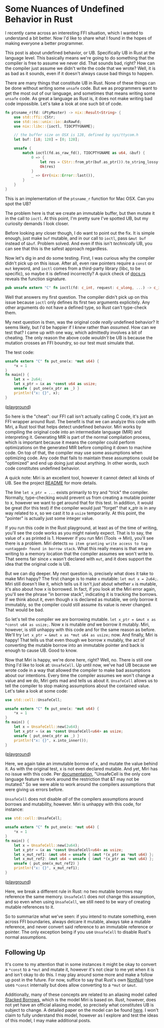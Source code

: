 # Some Nuances of Undefined Behavior in Rust

I recently came across an interesting FFI situation, which I wanted to understand a bit better. Now I'd like to share what I found in the hopes of making everyone a better programmer.

This post is about undefined behavior, or UB. Specifically UB in Rust at the language level. This basically means we're going to do something that the compiler is free to assume we never did. That sounds bad, right? How can the compiler just assume we didn't write the code that we wrote? Well, it is as bad as it sounds, even if it doesn't always cause bad things to happen.

There are many things that constitute UB in Rust. None of these things can be done without writing some `unsafe` code. But we as programmers want to get the most out of our language, and sometimes that means writing some `unsafe` code. As great a language as Rust is, it does not make writing bad code impossible. Let's take a look at one such bit of code.

```rust
fn ptsname_r(fd: &PtyMaster) -> nix::Result<String> {
    use std::ffi::CStr;
    use std::os::unix::io::AsRawFd;
    use nix::libc::{ioctl, TIOCPTYGNAME};

    // the buffer size on OSX is 128, defined by sys/ttycom.h
    let buf: [i8; 128] = [0; 128];

    unsafe {
        match ioctl(fd.as_raw_fd(), TIOCPTYGNAME as u64, &buf) {
            0 => {
                let res = CStr::from_ptr(buf.as_ptr()).to_string_lossy().into_owned();
                Ok(res)
            }
            _ => Err(nix::Error::last()),
        }
    }
}
```

This is an implementation of the `ptsname_r` function for Mac OSX. Can you spot the UB?

The problem here is that we create an immutable buffer, but then mutate it in the call to `ioctl`. At this point, I'm pretty sure I've spotted UB, but my curiosity demands I look closer.

Before looking any closer though, I do want to point out the fix. It is simple enough, just make `buf` mutable, and in our call to `ioctl`, pass `&mut buf` instead of `&buf`. Problem solved. And even if this isn't *technically* UB, you can see that this is the safest approach regardless.

Now let's dig in and do some testing. First, I was curious why the compiler didn't pick up on this issue. After all, even raw pointers require a `const` or `mut` keyword, and `ioctl` comes from a third-party library (libc, to be specific), so maybe it is defined incorrectly? A quick check of [docs.rs](https://docs.rs/libc/0.2.66/libc/fn.ioctl.html) reveals the function signature.

```rust
pub unsafe extern "C" fn ioctl(fd: c_int, request: c_ulong, ...) -> c_int
```

Well that answers my first question. The compiler didn't pick up on this issue because `ioctl` only defines its first two arguments explicitely. Any other arguments do not have a defined type, so Rust can't type-check them.

My next question is then, was the original code *really* undefined behavior? It seems likely, but I'd be happier if I *knew* rather than *assumed*. How can we test that? I came up with one way, which admittedly involves a bit of cheating. The only reason the above code *wouldn't* be UB is because the mutation crosses an FFI boundry, so our test must simulate that.

The test code:

```rust
unsafe extern "C" fn put_one(x: *mut u64) {
    *x = 1
}
fn main() {
    let x = 2u64;
    let x_ptr = &x as *const u64 as usize;
    unsafe { put_one(x_ptr as _) }
    println!("x: {}", x);
}
```
([playground](https://play.rust-lang.org/?version=stable&mode=debug&edition=2018&gist=246270064e900087a0e969a93b3c05d3))

So here is the "cheat": our FFI call isn't actually calling C code, it's just an FFI wrapper around Rust. The benefit is that we can analyze this code with Miri, a Rust tool that helps detect undefined behavior. Miri works by compiling the original code into an intermediate language (MIR) and interpreting it. Generating MIR is part of the normal compilation process, which is important because it means the compiler could perform optimizations on the generated MIR before compiling it down to machine code. On top of that, the compiler may use some assumptions when optimizing code. Any code that fails to maintain these assumptions could be "optimized" and end up doing just about anything. In other words, such code constitutes undefined behavior.

A quick note: Miri is an excellent tool, however it cannot detect all kinds of UB. See the project [README](https://github.com/rust-lang/miri/blob/master/README.md) for more details.

The line `let x_ptr = ...` exists primarily to try and "trick" the compiler. Normally, type-checking would prevent us from creating a mutable pointer to x, however we want to get around that for this test. In addition, it would be great (for this test) if the compiler would just "forget" that x_ptr is in any way related to x, so we cast it to a `usize` temporarily. At this point, the "pointer" is actually just some integer value.

If you run this code in the Rust playground, at least as of the time of writing, you'll see the code works as you might naively expect. That is to say, the value of `x` as printed is 1. However if you run Miri (Tools -> Miri), you'll see there is a problem. Miri detects `no item granting write access to tag <untagged> found in borrow stack`. What this really means is that we are writing to a memory location that the compiler assumes we won't write to. That seems fair since `x` wasn't declared with `mut`, and it does support the idea that the original code is UB.

But we can dig deeper. My next question is, precisely what does it take to make Miri happy? The first change is to make `x` mutable: `let mut x = 2u64;`. Miri still doesn't like it, which tells us it isn't *just* about whether `x` is mutable, it's also about how x is borrowed. In fact, if you look at the Miri error again, you'll see the phrase "in borrow stack", indicating it is tracking the borrows. If we think about it, even though x is declared as mutable, we only borrow it immutably, so the compiler could still assume its value is never changed. That would be bad.

So let's tell the compiler we are borrowing mutable. `let x_ptr = &mut x as *const u64 as usize;`. Now x is mutable *and* we borrow it mutably. Miri, however, is still unhappy with this code and for the same reason as before. We'll try `let x_ptr = &mut x as *mut u64 as usize;` now. And finally, Miri is happy! That tells us that even though we borrow x mutably, the act of converting the mutable borrow into an immutable pointer and back is enough to cause UB. Good to know.

Now that Miri is happy, we're done here, right? Well, no. There is still one thing I'd like to look at: `UnsafeCell`. Up until now, we've had UB because we wrote code in a way that allowed the compiler to make bad assumptions about our intentions. Every time the compiler assumes we won't change a value and we do, Miri gets mad and tells us about it. `UnsafeCell` allows us to tell the compiler to stop making assumptions about the contained value. Let's take a look at some code:

```rust
use std::cell::UnsafeCell;

unsafe extern "C" fn put_one(x: *mut u64) {
    *x = 1
}
fn main() {
    let x = UnsafeCell::new(2u64);
    let x_ptr = &x as *const UnsafeCell<u64> as usize;
    unsafe { put_one(x_ptr as _) }
    println!("x: {}", x.into_inner());
}
```

([playground](https://play.rust-lang.org/?version=stable&mode=debug&edition=2018&gist=7e9e1d524054c3ff42e99dab7526ac7d))

Here, we again take an immutable borrow of x, and mutate the value behind it. As with the original test, x is not even declared mutable. And yet, Miri has no issue with this code. Per [documentation](https://doc.rust-lang.org/std/cell/struct.UnsafeCell.html), "UnsafeCell<T> is the only core language feature to work around the restriction that &T may not be mutated." So we were able to work around the compilers assumptions that were giving us errors before.

`UnsafeCell` does not disable *all* of the compilers assumptions around borrows and mutability, however. Miri is unhappy with this code, for instance:

```rust
use std::cell::UnsafeCell;

unsafe extern "C" fn put_one(x: *mut u64) {
    *x = 1
}
fn main() {
    let x = UnsafeCell::new(2u64);
    let x_ptr = &x as *const UnsafeCell<u64> as usize;
    let x_mut_ref1: &mut u64 = unsafe { &mut *(x_ptr as *mut u64) };
    let x_mut_ref2: &mut u64 = unsafe { &mut *(x_ptr as *mut u64) };
    unsafe { put_one(x_mut_ref2) }
    println!("x: {}", x_mut_ref1);
}
```

([playground](https://play.rust-lang.org/?version=stable&mode=debug&edition=2018&gist=d0e35d4877c36956f1c58fc1bda0a549))

Here, we break a different rule in Rust: no two mutable borrows may reference the same memory. `UnsafeCell` does not change this assumption, and so even when using `UnsafeCell`, we still need to be wary of creating mutable references to it.

So to summarize what we've seen: if you intend to mutate something, even across FFI boundaries, always delcare it mutable, always take a mutable reference, and never convert said reference to an immutable reference or pointer. The only exception being if you use `UnsafeCell` to disable Rust's normal assumptions.

## Following Up

It's come to my attention that in some instances it might be okay to convert a `*const` to a `*mut` and mutate it, however it's not clear to me yet when it is and isn't okay to do this. I may play around some more and make a follow up post in the future. For now, suffice to say that Rust's own [NonNull](https://doc.rust-lang.org/std/ptr/struct.NonNull.html) type uses `*const` internally but does allow converting to a `*mut` or `&mut`.

Additionally, many of these concepts are related to an aliasing model called [Stacked Borrows](https://www.ralfj.de/blog/2019/05/21/stacked-borrows-2.1.html), which is the model Miri is based on. Rust, however, does not yet have an official aliasing model, so precisely what constitutes UB is subject to change. A detailed paper on the model can be found [here](https://plv.mpi-sws.org/rustbelt/stacked-borrows/paper.pdf). I won't claim to fully understand this model, however as I explore and test the ideas of this model, I may make additional posts.
